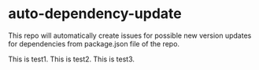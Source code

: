 # auto-dependency-update
This repo will automatically create issues for possible new version updates for dependencies from package.json file of the repo.

This is test1.
This is test2.
This is test3.

